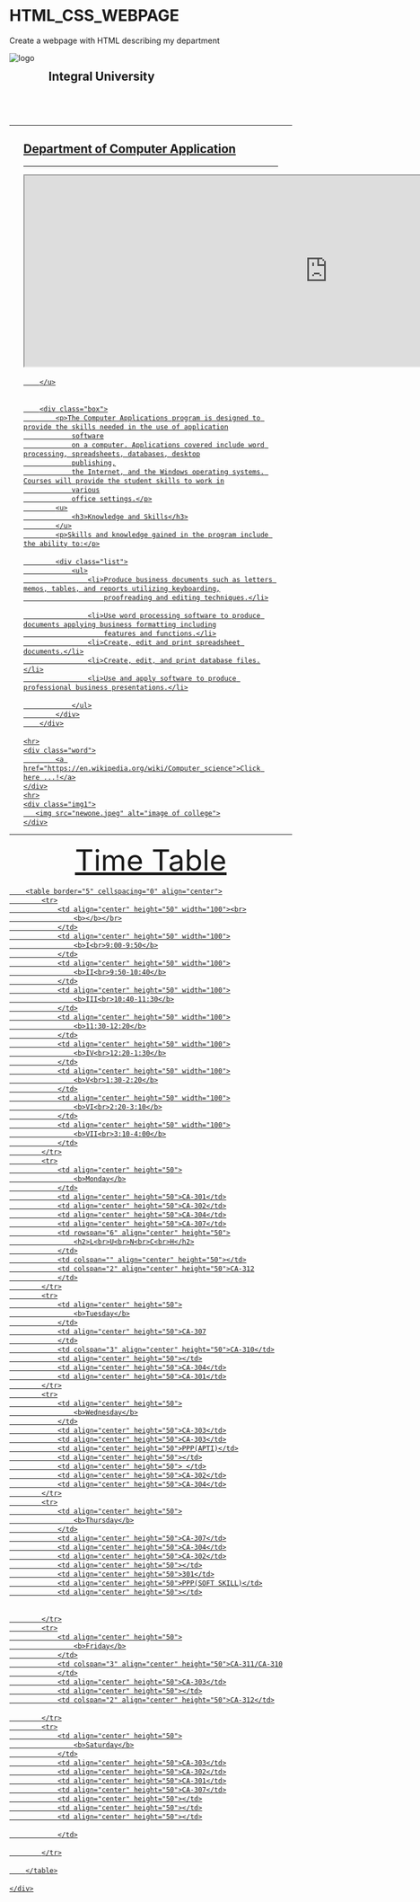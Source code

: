 # HTML_CSS_WEBPAGE
Create a webpage with HTML describing my  department
<!DOCTYPE html>
<html lang="en">
<head>
    <meta charset="UTF-8">
    <meta http-equiv="X-UA-Compatible" content="IE=edge">
    <meta name="viewport" content="width=device-width, initial-scale=1.0">
    <link rel="preconnect" href="https://fonts.googleapis.com">
    <link rel="preconnect" href="https://fonts.gstatic.com" crossorigin>
    <title>Assignment For college </title>
</head>
<style>
    header{
        display: flex;
    }
.logo img{
    width: 74px;
    height: 70px;
}
.heading{
    margin: 0px 0px 0px 25px;
}
.container{
    margin: 0px 25px 0px 25px ;
}
.word{
    text-align: center;
    font-weight: bolder;
    font-size: 35px;
}
.img1 img{
    position: relative;
    width: auto;
    height: 720px;  
    margin: 0px 0px 0px 48px;    
}
.heading2{
    text-align: center;
    font-size: 52px;
    margin: 0px 0px 15px 0px;
   
}

</style>
<body>
   <header>
    <div class="logo">
    <img src="https://upload.wikimedia.org/wikipedia/en/8/86/Integral_University%2C_Lucknow_logo.png" alt="logo"
    width="110px">
</div>
    <nav class="heading">
                <h1>Integral University</h1>
    </nav>
   </header> 
   <hr>
   <div class="container">
        <u>
            <h2>Department of Computer Application</h2>
            <hr>
            <!-- <video width="auto" height="440" controls src="https://www.youtube.com/watch?v=Zz6jT8hrVDU"></video> -->
            <iframe width="1080" height="340" src="https://www.youtube.com/watch?v=Zz6jT8hrVDU"> video is not fetch from youtube
            </iframe>
            
        </u>


        <div class="box">
            <p>The Computer Applications program is designed to provide the skills needed in the use of application
                software
                on a computer. Applications covered include word processing, spreadsheets, databases, desktop
                publishing,
                the Internet, and the Windows operating systems. Courses will provide the student skills to work in
                various
                office settings.</p>
            <u>
                <h3>Knowledge and Skills</h3>
            </u>
            <p>Skills and knowledge gained in the program include the ability to:</p>

            <div class="list">
                <ul>
                    <li>Produce business documents such as letters memos, tables, and reports utilizing keyboarding,
                        proofreading and editing techniques.</li>

                    <li>Use word processing software to produce documents applying business formatting including
                        features and functions.</li>
                    <li>Create, edit and print spreadsheet documents.</li>
                    <li>Create, edit, and print database files.</li>
                    <li>Use and apply software to produce professional business presentations.</li>

                </ul>
            </div>
        </div>
   
    <hr>
    <div class="word">
            <a href="https://en.wikipedia.org/wiki/Computer_science">Click here ...!</a>
    </div>
    <hr>
    <div class="img1">
       <img src="newone.jpeg" alt="image of college">
    </div>
</div>
    <hr>
 <div class="heading2">
    Time Table
 </div>
    <div class="tabel">

        <table border="5" cellspacing="0" align="center">
            <tr>
                <td align="center" height="50" width="100"><br>
                    <b></b></br>
                </td>
                <td align="center" height="50" width="100">
                    <b>I<br>9:00-9:50</b>
                </td>
                <td align="center" height="50" width="100">
                    <b>II<br>9:50-10:40</b>
                </td>
                <td align="center" height="50" width="100">
                    <b>III<br>10:40-11:30</b>
                </td>
                <td align="center" height="50" width="100">
                    <b>11:30-12:20</b>
                </td>
                <td align="center" height="50" width="100">
                    <b>IV<br>12:20-1:30</b>
                </td>
                <td align="center" height="50" width="100">
                    <b>V<br>1:30-2:20</b>
                </td>
                <td align="center" height="50" width="100">
                    <b>VI<br>2:20-3:10</b>
                </td>
                <td align="center" height="50" width="100">
                    <b>VII<br>3:10-4:00</b>
                </td>
            </tr>
            <tr>
                <td align="center" height="50">
                    <b>Monday</b>
                </td>
                <td align="center" height="50">CA-301</td>
                <td align="center" height="50">CA-302</td>
                <td align="center" height="50">CA-304</td>
                <td align="center" height="50">CA-307</td>
                <td rowspan="6" align="center" height="50">
                    <h2>L<br>U<br>N<br>C<br>H</h2>
                </td>
                <td colspan="" align="center" height="50"></td>
                <td colspan="2" align="center" height="50">CA-312
                </td>
            </tr>
            <tr>
                <td align="center" height="50">
                    <b>Tuesday</b>
                </td>
                <td align="center" height="50">CA-307
                </td>
                <td colspan="3" align="center" height="50">CA-310</td>
                <td align="center" height="50"></td>
                <td align="center" height="50">CA-304</td>
                <td align="center" height="50">CA-301</td>
            </tr>
            <tr>
                <td align="center" height="50">
                    <b>Wednesday</b>
                </td>
                <td align="center" height="50">CA-303</td>
                <td align="center" height="50">CA-303</td>
                <td align="center" height="50">PPP(APTI)</td>
                <td align="center" height="50"></td>
                <td align="center" height="50"> </td>
                <td align="center" height="50">CA-302</td>
                <td align="center" height="50">CA-304</td>
            </tr>
            <tr>
                <td align="center" height="50">
                    <b>Thursday</b>
                </td>
                <td align="center" height="50">CA-307</td>
                <td align="center" height="50">CA-304</td>
                <td align="center" height="50">CA-302</td>
                <td align="center" height="50"></td>
                <td align="center" height="50">301</td>
                <td align="center" height="50">PPP(SOFT SKILL)</td>
                <td align="center" height="50"></td>


            </tr>
            <tr>
                <td align="center" height="50">
                    <b>Friday</b>
                </td>
                <td colspan="3" align="center" height="50">CA-311/CA-310
                </td>
                <td align="center" height="50">CA-303</td>
                <td align="center" height="50"></td>
                <td colspan="2" align="center" height="50">CA-312</td>

            </tr>
            <tr>
                <td align="center" height="50">
                    <b>Saturday</b>
                </td>
                <td align="center" height="50">CA-303</td>
                <td align="center" height="50">CA-302</td>
                <td align="center" height="50">CA-301</td>
                <td align="center" height="50">CA-307</td>
                <td align="center" height="50"></td>
                <td align="center" height="50"></td>
                <td align="center" height="50"></td>

                </td>

            </tr>

        </table>

    </div>

</body>
</html>
